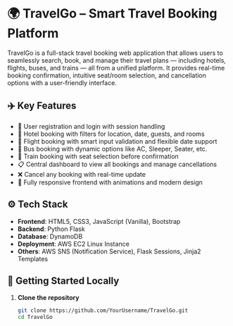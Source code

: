 # 🌍 TravelGo – Smart Travel Booking Platform

TravelGo is a full-stack travel booking web application that allows users to seamlessly search, book, and manage their travel plans — including hotels, flights, buses, and trains — all from a unified platform. It provides real-time booking confirmation, intuitive seat/room selection, and cancellation options with a user-friendly interface.

## ✈️ Key Features

- 🔐 User registration and login with session handling
- 🏨 Hotel booking with filters for location, date, guests, and rooms
- 🛫 Flight booking with smart input validation and flexible date support
- 🚌 Bus booking with dynamic options like AC, Sleeper, Seater, etc.
- 🚆 Train booking with seat selection before confirmation
- 📋 Central dashboard to view all bookings and manage cancellations
- ❌ Cancel any booking with real-time update
- 📱 Fully responsive frontend with animations and modern design

## ⚙️ Tech Stack

- **Frontend**: HTML5, CSS3, JavaScript (Vanilla), Bootstrap
- **Backend**: Python Flask
- **Database**: DynamoDB
- **Deployment**: AWS EC2 Linux Instance
- **Others**: AWS SNS (Notification Service), Flask Sessions, Jinja2 Templates

## 🚀 Getting Started Locally

1. **Clone the repository**

   ```bash
   git clone https://github.com/YourUsername/TravelGo.git
   cd TravelGo

